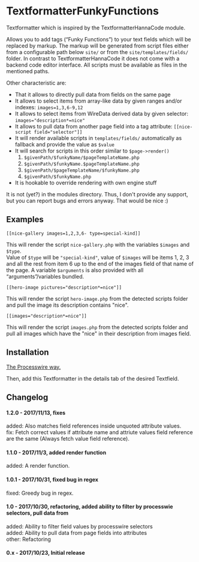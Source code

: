# TextformatterFunkyFunctions

Textformatter which is inspired by the TextformatterHannaCode module.

Allows you to add tags (“Funky Functions”) to your text fields which will be replaced by markup. The markup will be generated from script files either from a configurable path below `site/` or from the `site/templates/fields/` folder. In contrast to TextformatterHannaCode it does not come with a backend code editor interface. All scripts must be available as files in the mentioned paths.

Other characteristic are:

- That it allows to directly pull data from fields on the same page
- It allows to select items from array-like data by given ranges and/or indexes: `images=1,3,6-9,12`
- It allows to select items from WireData derived data by given selector: `images="description*=nice"`
- It allows to pull data from another page field into a tag attribute: `[[nice-script field="selector"]]`
- It will render available scripts in `templates/fields/` automatically as fallback and provide the value as `$value`
- It will search for scripts in this order similar to `$page->render()`
    1. `$givenPath/$funkyName/$pageTemplateName.php`
    2. `$givenPath/$funkyName.$pageTemplateName.php`
    3. `$givenPath/$pageTemplateName/$funkyName.php`
    4. `$givenPath/$funkyName.php`
- It is hookable to override rendering with own engine stuff

It is not (yet?) in the modules directory. Thus, I don't provide any support, but you can report bugs and errors anyway. That would be nice :)

## Examples

```
[[nice-gallery images=1,2,3,6- type=special-kind]]
```
This will render the script `nice-gallery.php` with the variables `$images` and `$type`.  
Value of `$type` will be `"special-kind"`, value of `$images` will be items 1, 2, 3 and all the rest from item 6 up to the end of the images field of that name of the page.
A variable `$arguments` is also provided with all “arguments”/variables bundled.

```
[[hero-image pictures="description*=nice"]]
```
This will render the script `hero-image.php` from the detected scripts folder and pull the image its description contains "nice".

```
[[images="description*=nice"]]
```
This will render the script `images.php` from the detected scripts folder and pull all images which have the "nice" in their description from images field.


## Installation

[The Processwire way.](http://modules.processwire.com/install-uninstall/)

Then, add this Textformatter in the details tab of the desired Textfield.

## Changelog

#### 1.2.0 - 2017/11/13, fixes

added: Also matches field references inside unquoted attribute values.  
fix: Fetch correct values if attribute name and attriute values field reference are the same (Always fetch value field reference).  

#### 1.1.0 - 2017/11/3, added render function

added: A render function.

#### 1.0.1 - 2017/10/31, fixed bug in regex

fixed: Greedy bug in regex.

#### 1.0 - 2017/10/30, refactoring, added ability to filter by processwie selectors, pull data from

added: Ability to filter field values by processwire selectors  
added: Ability to pull data from page fields into attributes  
other: Refactoring

#### 0.x - 2017/10/23, Initial release
